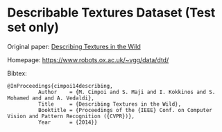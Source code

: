 # Describable Textures Dataset (Test set only)

Original paper: [Describing Textures in the Wild](http://www.robots.ox.ac.uk/~vgg/publications/2014/Cimpoi14/cimpoi14.pdf)

Homepage: https://www.robots.ox.ac.uk/~vgg/data/dtd/

Bibtex:
```
@InProceedings{cimpoi14describing,
	      Author    = {M. Cimpoi and S. Maji and I. Kokkinos and S. Mohamed and and A. Vedaldi},
	      Title     = {Describing Textures in the Wild},
	      Booktitle = {Proceedings of the {IEEE} Conf. on Computer Vision and Pattern Recognition ({CVPR})},
	      Year      = {2014}}
```